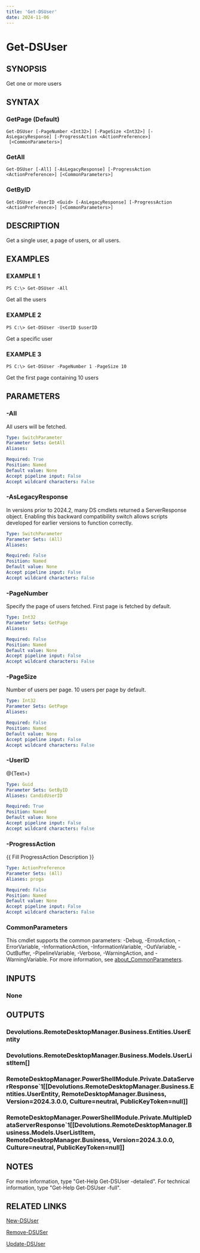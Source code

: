 ```yaml
---
title: 'Get-DSUser'
date: 2024-11-06
---
```



# Get-DSUser

## SYNOPSIS
Get one or more users

## SYNTAX

### GetPage (Default)
```
Get-DSUser [-PageNumber <Int32>] [-PageSize <Int32>] [-AsLegacyResponse] [-ProgressAction <ActionPreference>]
 [<CommonParameters>]
```

### GetAll
```
Get-DSUser [-All] [-AsLegacyResponse] [-ProgressAction <ActionPreference>] [<CommonParameters>]
```

### GetByID
```
Get-DSUser -UserID <Guid> [-AsLegacyResponse] [-ProgressAction <ActionPreference>] [<CommonParameters>]
```

## DESCRIPTION
Get a single user, a page of users, or all users.

## EXAMPLES

### EXAMPLE 1
```
PS C:\> Get-DSUser -All
```

Get all the users

### EXAMPLE 2
```
PS C:\> Get-DSUser -UserID $userID
```

Get a specific user

### EXAMPLE 3
```
PS C:\> Get-DSUser -PageNumber 1 -PageSize 10
```

Get the first page containing 10 users

## PARAMETERS

### -All
All users will be fetched.

```yaml
Type: SwitchParameter
Parameter Sets: GetAll
Aliases:

Required: True
Position: Named
Default value: None
Accept pipeline input: False
Accept wildcard characters: False
```

### -AsLegacyResponse
In versions prior to 2024.2, many DS cmdlets returned a ServerResponse object.
Enabling this backward compatibility switch allows scripts developed for earlier versions to function correctly.

```yaml
Type: SwitchParameter
Parameter Sets: (All)
Aliases:

Required: False
Position: Named
Default value: None
Accept pipeline input: False
Accept wildcard characters: False
```

### -PageNumber
Specify the page of users fetched.
First page is fetched by default.

```yaml
Type: Int32
Parameter Sets: GetPage
Aliases:

Required: False
Position: Named
Default value: None
Accept pipeline input: False
Accept wildcard characters: False
```

### -PageSize
Number of users per page.
10 users per page by default.

```yaml
Type: Int32
Parameter Sets: GetPage
Aliases:

Required: False
Position: Named
Default value: None
Accept pipeline input: False
Accept wildcard characters: False
```

### -UserID
@{Text=}

```yaml
Type: Guid
Parameter Sets: GetByID
Aliases: CandidUserID

Required: True
Position: Named
Default value: None
Accept pipeline input: False
Accept wildcard characters: False
```

### -ProgressAction
{{ Fill ProgressAction Description }}

```yaml
Type: ActionPreference
Parameter Sets: (All)
Aliases: proga

Required: False
Position: Named
Default value: None
Accept pipeline input: False
Accept wildcard characters: False
```

### CommonParameters
This cmdlet supports the common parameters: -Debug, -ErrorAction, -ErrorVariable, -InformationAction, -InformationVariable, -OutVariable, -OutBuffer, -PipelineVariable, -Verbose, -WarningAction, and -WarningVariable. For more information, see [about_CommonParameters](http://go.microsoft.com/fwlink/?LinkID=113216).

## INPUTS

### None
## OUTPUTS

### Devolutions.RemoteDesktopManager.Business.Entities.UserEntity
### Devolutions.RemoteDesktopManager.Business.Models.UserListItem[]
### RemoteDesktopManager.PowerShellModule.Private.DataServerResponse`1[[Devolutions.RemoteDesktopManager.Business.Entities.UserEntity, RemoteDesktopManager.Business, Version=2024.3.0.0, Culture=neutral, PublicKeyToken=null]]
### RemoteDesktopManager.PowerShellModule.Private.MultipleDataServerResponse`1[[Devolutions.RemoteDesktopManager.Business.Models.UserListItem, RemoteDesktopManager.Business, Version=2024.3.0.0, Culture=neutral, PublicKeyToken=null]]
## NOTES
For more information, type "Get-Help Get-DSUser -detailed".
For technical information, type "Get-Help Get-DSUser -full".

## RELATED LINKS

[New-DSUser](http://127.0.0.1:1111/docs/New-DSUser/)

[Remove-DSUSer](http://127.0.0.1:1111/docs/Remove-DSUSer/)

[Update-DSUser](http://127.0.0.1:1111/docs/Update-DSUser/)

